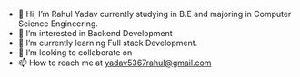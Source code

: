 - 👋 Hi, I’m Rahul Yadav currently studying in B.E and majoring in Computer Science Engineering. 
- 👀 I’m interested in Backend Development
- 🌱 I’m currently learning Full stack Development.
- 💞️ I’m looking to collaborate on  
- 📫 How to reach me at yadav5367rahul@gmail.com

<!---
rahulyadav5367/rahulyadav5367 is a ✨ special ✨ repository because its `README.md` (this file) appears on your GitHub profile.
You can click the Preview link to take a look at your changes.
--->
